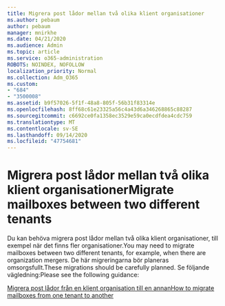 ```yaml
---
title: Migrera post lådor mellan två olika klient organisationer
ms.author: pebaum
author: pebaum
manager: mnirkhe
ms.date: 04/21/2020
ms.audience: Admin
ms.topic: article
ms.service: o365-administration
ROBOTS: NOINDEX, NOFOLLOW
localization_priority: Normal
ms.collection: Adm_O365
ms.custom:
- "684"
- "3500008"
ms.assetid: b9f57026-5f1f-48a8-805f-56b31f83314e
ms.openlocfilehash: 8ff68c61e23325a56c4a43d6a346268865c88287
ms.sourcegitcommit: c6692ce0fa1358ec3529e59ca0ecdfdea4cdc759
ms.translationtype: MT
ms.contentlocale: sv-SE
ms.lasthandoff: 09/14/2020
ms.locfileid: "47754681"
---
```

# <a name="migrate-mailboxes-between-two-different-tenants"></a><span data-ttu-id="15e31-102">Migrera post lådor mellan två olika klient organisationer</span><span class="sxs-lookup"><span data-stu-id="15e31-102">Migrate mailboxes between two different tenants</span></span>

<span data-ttu-id="15e31-103">Du kan behöva migrera post lådor mellan två olika klient organisationer, till exempel när det finns fler organisationer.</span><span class="sxs-lookup"><span data-stu-id="15e31-103">You may need to migrate mailboxes between two different tenants, for example, when there are organization mergers.</span></span> <span data-ttu-id="15e31-104">De här migreringarna bör planeras omsorgsfullt.</span><span class="sxs-lookup"><span data-stu-id="15e31-104">These migrations should be carefully planned.</span></span> <span data-ttu-id="15e31-105">Se följande vägledning:</span><span class="sxs-lookup"><span data-stu-id="15e31-105">Please see the following guidance:</span></span>
  
[<span data-ttu-id="15e31-106">Migrera post lådor från en klient organisation till en annan</span><span class="sxs-lookup"><span data-stu-id="15e31-106">How to migrate mailboxes from one tenant to another</span></span>](https://docs.microsoft.com/Exchange/mailbox-migration/migrate-mailboxes-across-tenants)
  